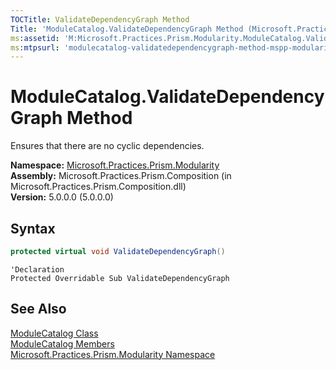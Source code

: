 ```yaml
---
TOCTitle: ValidateDependencyGraph Method
Title: 'ModuleCatalog.ValidateDependencyGraph Method (Microsoft.Practices.Prism.Modularity)'
ms:assetid: 'M:Microsoft.Practices.Prism.Modularity.ModuleCatalog.ValidateDependencyGraph'
ms:mtpsurl: 'modulecatalog-validatedependencygraph-method-mspp-modularity.md'
---
```


# ModuleCatalog.ValidateDependencyGraph Method

Ensures that there are no cyclic dependencies.

**Namespace:** [Microsoft.Practices.Prism.Modularity](/patterns-practices/reference/mspp-modularity-namespace)  
**Assembly:** Microsoft.Practices.Prism.Composition (in Microsoft.Practices.Prism.Composition.dll)  
**Version:** 5.0.0.0 (5.0.0.0)

## Syntax
```C#
protected virtual void ValidateDependencyGraph()
```
```VB
'Declaration
Protected Overridable Sub ValidateDependencyGraph
```

## See Also

[ModuleCatalog Class](/patterns-practices/reference/modulecatalog-class-mspp-modularity)  
[ModuleCatalog Members](/patterns-practices/reference/modulecatalog-members-mspp-modularity)  
[Microsoft.Practices.Prism.Modularity Namespace](/patterns-practices/reference/mspp-modularity-namespace)